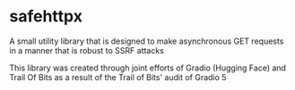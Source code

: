 # safehttpx

A small utility library that is designed to make asynchronous GET requests in a manner that is robust to SSRF attacks

This library was created through joint efforts of Gradio (Hugging Face) and Trail Of Bits as a result of the Trail of Bits' audit of Gradio 5


